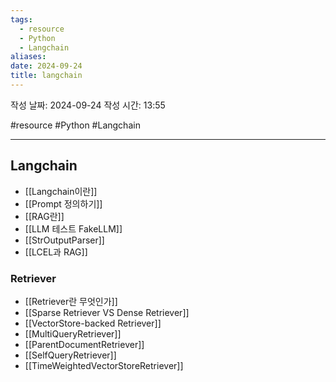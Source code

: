 ```yaml
---
tags:
  - resource
  - Python
  - Langchain
aliases: 
date: 2024-09-24
title: langchain
---
```


작성 날짜: 2024-09-24
작성 시간: 13:55

#resource #Python #Langchain 

---

## Langchain

- [[Langchain이란]]
- [[Prompt 정의하기]]
- [[RAG란]]
- [[LLM 테스트 FakeLLM]]
- [[StrOutputParser]]
- [[LCEL과 RAG]]

### Retriever

- [[Retriever란 무엇인가]]
- [[Sparse Retriever VS Dense Retriever]]
- [[VectorStore-backed Retriever]]
- [[MultiQueryRetriever]]
- [[ParentDocumentRetriever]]
- [[SelfQueryRetriever]]
- [[TimeWeightedVectorStoreRetriever]]